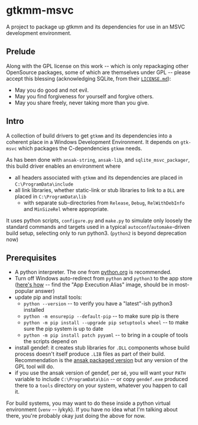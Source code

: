 # gtkmm-msvc

A project to package up gtkmm and its dependencies for use in an MSVC development environment.

## Prelude

Along with the GPL license on this work -- which is only repackaging other OpenSource packages, some of which are themselves under GPL -- please accept this blessing (acknowledging SQLite, from their [`LICENSE.md`](https://github.com/sqlite/sqlite/blob/master/LICENSE.md?plain=1#L37-L39)):

* May you do good and not evil.
* May you find forgiveness for yourself and forgive others.
* May you share freely, never taking more than you give.

## Intro

A collection of build drivers to get `gtkmm` and its dependencies into a coherent place in a Windows Development Environment.
It depends on `gtk-msvc` which packages the C-dependencies `gtkmm` needs.

As has been done with `ansak-string`, `ansak-lib`, and `sqlite_msvc_packager`, this build driver enables an environment where
* all headers associated with `gtkmm` and its dependencies are placed in `C:\ProgramData\include`
* all link libraries, whether static-link or stub libraries to link to a `DLL` are placed in `C:\ProgramData\lib`
   * with separate sub-directories from `Release`, `Debug`, `RelWithDebInfo` and `MinSizeRel` where appropriate.

It uses python scripts, `configure.py` and `make.py` to simulate only loosely the standard commands and targets used in a typical `autoconf`/`automake`-driven build setup, selecting only to run python3. (`python2` is beyond deprecation now)

## Prerequisites

* A python interpreter. The one from [python.org](https://python.org) is recommended.
* Turn off Windows auto-redirect from `python` and `python3` to the app store ([here's how](https://stackoverflow.com/questions/58754860/cmd-opens-windows-store-when-i-type-python) -- find the "App Execution Alias" image, should be in most-popular answer)
* update pip and install tools:
    * `python --version` -- to verify you have a "latest"-ish python3 installed
    * `python -m ensurepip --default-pip` -- to make sure pip is there
    * `python -m pip install --upgrade pip setuptools wheel` -- to make sure the pip system is up to date
    * `python -m pip install patch pyyaml` -- to bring in a couple of tools the scripts depend on
* install gendef: it creates stub libraries for `.DLL` components whose build process doesn't itself produce `.LIB` files as part of their build. Recommendation is the [ansak packaged version](https://github.com/ANSAKsoftware/gendef-msvc) but any version of the GPL tool will do.
* if you use the ansak version of gendef, per sé, you will want your `PATH` variable to include `C:\ProgramData\bin` -- or copy `gendef.exe` produced there to a `tools` directory on your system, whatever you happen to call it.

For build systems, you may want to do these inside a python virtual environment (`venv` -- iykyk). If you have no idea what I'm talking about there, you're probably okay just doing the above for now.

